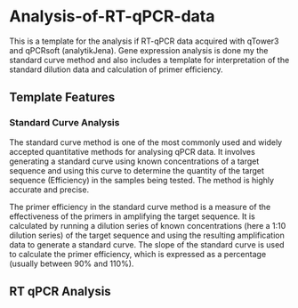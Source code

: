 # Analysis-of-RT-qPCR-data

This is a template for the analysis if RT-qPCR data acquired with qTower3 and qPCRsoft (analytikJena). Gene expression analysis is done my the standard curve method and also includes a template for interpretation of the standard dilution data and calculation of primer efficiency. 

## Template Features
### Standard Curve Analysis
The standard curve method is one of the most commonly used and widely accepted quantitative methods for analysing qPCR data. It involves generating a standard curve using known concentrations of a target sequence and using this curve to determine the quantity of the target sequence (Efficiency) in the samples being tested. The method is highly accurate and precise.

The primer efficiency in the standard curve method is a measure of the effectiveness of the primers in amplifying the target sequence. It is calculated by running a dilution series of known concentrations (here a 1:10 dilution series)  of the target sequence and using the resulting amplification data to generate a standard curve. The slope of the standard curve is used to calculate the primer efficiency, which is expressed as a percentage (usually between 90% and 110%).


## RT qPCR Analysis




